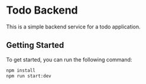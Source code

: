 # Todo Backend

This is a simple backend service for a todo application.

## Getting Started

To get started, you can run the following command:

```bash
npm install
npm run start:dev